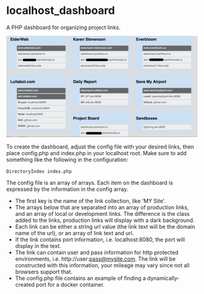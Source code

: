 # localhost_dashboard
A PHP dashboard for organizing project links.

![Dashboard](Dashboard.png)

To create the dashboard, adjust the config file with your desired links, then place config.php and index.php in your localhost root. Make sure to add something like the following in the <Directory> configuration:

```
DirectoryIndex index.php
```

The config file is an array of arrays. Each item on the dashboard is expressed by the information in the config array.

- The first key is the name of the link collection, like 'MY Site'.
- The arrays below that are separated into an array of production links, and an array of local or development links. The difference is the class added to the links, production links will display with a dark background.
- Each link can be either a string url value (the link text will be the domain name of the url), or an array of link text and url.
- If the link contains port information, i.e. localhost:8080, the port will display in the text.
- The link can contain user and pass information for http protected environments, i.e. http://user:pass@mysite.com. The link will be constructed with this information, your mileage may vary since not all browsers support that.
- The config.php file contains an example of finding a dynamically-created port for a docker container.